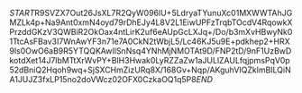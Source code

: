 $START$R9SVZX7Out26JsXL7R2QyW096lU+5LdryaTYunuXc01MXWWTAhJGMZLk4p+Na9Ant0xmN4oyd79rDhEJy4L8V2L1EiwUPFzTrqbTOcdV4RqowkXPrzddGKzV3QWBiR2OkOax4ntLirK2uf6eAUpGcLXJq+/Do/b3mXvHBwyNk01TtcAsFBav3I7WnAwYF3n71e7A0CkN2tWbjL5/Lc46KJ5u9E+pdkhep2+HRX9ls0OwO6aB9R5YTQQKAwIlSnNsq4YNhMjNMOTAt9D/FNP2tD/9nF1UzBwDkotdXet14J7lbMTtXrWvPY+BlH3Hwak0LyRZZaZw1aJULlZAULfqjpmsPqV0p52dBniQ2Hqoh9wq+SjSXCHmZizURq8X/168Gv+Nqp/AKguhVIQZklmBILQiNA1JUJZ3fxLP15no2doVWcz02OFX0CzkaOQ1q5P8$END$